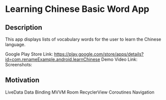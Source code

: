 Learning Chinese Basic Word App
===================================

Description
--------------
This app displays lists of vocabulary words for the user to learn the Chinese language.

Google Play Store Link: https://play.google.com/store/apps/details?id=com.renameExample.android.learnChinese
Demo Video Link:
Screenshots:

Motivation 
--------------
LiveData Data Binding
MVVM
Room
RecyclerView
Coroutines
Navigation
